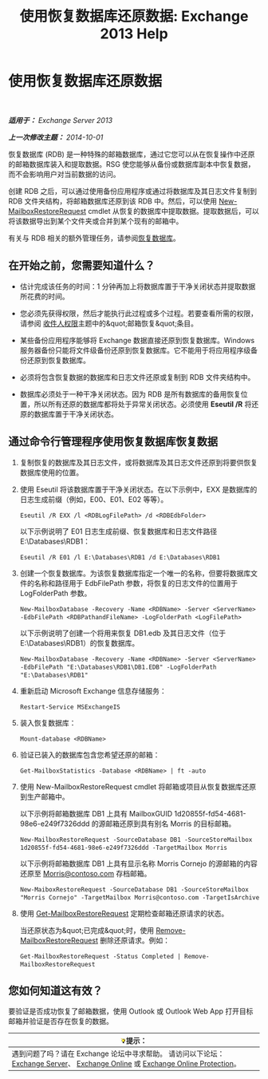 ﻿---
title: '使用恢复数据库还原数据: Exchange 2013 Help'
TOCTitle: 使用恢复数据库还原数据
ms:assetid: d64c18e7-16af-4bd8-a5c5-01206984d4d1
ms:mtpsurl: https://technet.microsoft.com/zh-cn/library/Ee332351(v=EXCHG.150)
ms:contentKeyID: 50491632
ms.date: 05/21/2018
mtps_version: v=EXCHG.150
ms.translationtype: MT
---

# 使用恢复数据库还原数据

 

_**适用于：** Exchange Server 2013_

_**上一次修改主题：** 2014-10-01_

恢复数据库 (RDB) 是一种特殊的邮箱数据库，通过它您可以从在恢复操作中还原的邮箱数据库装入和提取数据。RSG 使您能够从备份或数据库副本中恢复数据，而不会影响用户对当前数据的访问。

创建 RDB 之后，可以通过使用备份应用程序或通过将数据库及其日志文件复制到 RDB 文件夹结构，将邮箱数据库还原到该 RDB 中。然后，可以使用 [New-MailboxRestoreRequest](https://technet.microsoft.com/zh-cn/library/ff829875\(v=exchg.150\)) cmdlet 从恢复的数据库中提取数据。提取数据后，可以将该数据导出到某个文件夹或合并到某个现有的邮箱中。

有关与 RDB 相关的额外管理任务，请参阅[恢复数据库](recovery-databases-exchange-2013-help.md)。

## 在开始之前，您需要知道什么？

  - 估计完成该任务的时间：1 分钟再加上将数据库置于干净关闭状态并提取数据所花费的时间。

  - 您必须先获得权限，然后才能执行此过程或多个过程。若要查看所需的权限，请参阅 [收件人权限](recipients-permissions-exchange-2013-help.md)主题中的\&quot;邮箱恢复\&quot;条目。

  - 某些备份应用程序能够将 Exchange 数据直接还原到恢复数据库。Windows 服务器备份只能将文件级备份还原到恢复数据库。它不能用于将应用程序级备份还原到恢复数据库。

  - 必须将包含恢复数据的数据库和日志文件还原或复制到 RDB 文件夹结构中。

  - 数据库必须处于一种干净关闭状态。因为 RDB 是所有数据库的备用恢复位置，所以所有还原的数据库都将处于异常关闭状态。必须使用 **Eseutil /R** 将还原的数据库置于干净关闭状态。

## 通过命令行管理程序使用恢复数据库恢复数据

1.  复制恢复的数据库及其日志文件，或将数据库及其日志文件还原到将要供恢复数据库使用的位置。

2.  使用 Eseutil 将该数据库置于干净关闭状态。在以下示例中，EXX 是数据库的日志生成前缀（例如，E00、E01、E02 等等）。
    
        Eseutil /R EXX /l <RDBLogFilePath> /d <RDBEdbFolder>
    
    以下示例说明了 E01 日志生成前缀、恢复数据库和日志文件路径 E:\\Databases\\RDB1：
    
        Eseutil /R E01 /l E:\Databases\RDB1 /d E:\Databases\RDB1

3.  创建一个恢复数据库。为该恢复数据库指定一个唯一的名称，但要将数据库文件的名称和路径用于 EdbFilePath 参数，将恢复的日志文件的位置用于 LogFolderPath 参数。
    
        New-MailboxDatabase -Recovery -Name <RDBName> -Server <ServerName> -EdbFilePath <RDBPathandFileName> -LogFolderPath <LogFilePath>
    
    以下示例说明了创建一个将用来恢复 DB1.edb 及其日志文件（位于 E:\\Databases\\RDB1）的恢复数据库。
    
        New-MailboxDatabase -Recovery -Name <RDBName> -Server <ServerName> -EdbFilePath "E:\Databases\RDB1\DB1.EDB" -LogFolderPath "E:\Databases\RDB1"

4.  重新启动 Microsoft Exchange 信息存储服务：
    
        Restart-Service MSExchangeIS

5.  装入恢复数据库：
    
        Mount-database <RDBName>

6.  验证已装入的数据库包含您希望还原的邮箱：
    
        Get-MailboxStatistics -Database <RDBName> | ft -auto

7.  使用 New-MailboxRestoreRequest cmdlet 将邮箱或项目从恢复数据库还原到生产邮箱中。
    
    以下示例将邮箱数据库 DB1 上具有 MailboxGUID 1d20855f-fd54-4681-98e6-e249f7326ddd 的源邮箱还原到具有别名 Morris 的目标邮箱。
    
        New-MailboxRestoreRequest -SourceDatabase DB1 -SourceStoreMailbox 1d20855f-fd54-4681-98e6-e249f7326ddd -TargetMailbox Morris
    
    以下示例将邮箱数据库 DB1 上具有显示名称 Morris Cornejo 的源邮箱的内容还原至 Morris@contoso.com 存档邮箱。
    
        New-MaiboxRestoreRequest -SourceDatabase DB1 -SourceStoreMailbox "Morris Cornejo" -TargetMailbox Morris@contoso.com -TargetIsArchive

8.  使用 [Get-MailboxRestoreRequest](https://technet.microsoft.com/zh-cn/library/ff829907\(v=exchg.150\)) 定期检查邮箱还原请求的状态。
    
    当还原状态为\&quot;已完成\&quot;时，使用 [Remove-MailboxRestoreRequest](https://technet.microsoft.com/zh-cn/library/ff829910\(v=exchg.150\)) 删除还原请求。例如：
    
        Get-MailboxRestoreRequest -Status Completed | Remove-MailboxRestoreRequest

## 您如何知道这有效？

要验证是否成功恢复了邮箱数据，使用 Outlook 或 Outlook Web App 打开目标邮箱并验证是否存在恢复的数据。

<table>
<thead>
<tr class="header">
<th><img src="images/Bb124558.tip(EXCHG.150).gif" title="提示" alt="提示" />提示：</th>
</tr>
</thead>
<tbody>
<tr class="odd">
<td>遇到问题了吗？请在 Exchange 论坛中寻求帮助。 请访问以下论坛：<a href="https://go.microsoft.com/fwlink/p/?linkid=60612">Exchange Server</a>、 <a href="https://go.microsoft.com/fwlink/p/?linkid=267542">Exchange Online</a> 或 <a href="https://go.microsoft.com/fwlink/p/?linkid=285351">Exchange Online Protection</a>。</td>
</tr>
</tbody>
</table>

